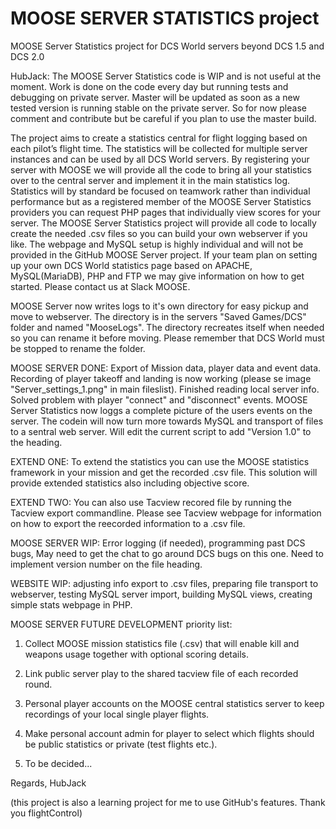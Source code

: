 # MOOSE SERVER STATISTICS project
MOOSE Server Statistics project for DCS World servers beyond DCS 1.5 and DCS 2.0

HubJack: The MOOSE Server Statistics code is WIP and is not useful at the moment. Work is done on the code every day but running tests and debugging on private server. Master will be updated as soon as a new tested version is running stable on the private server. So for now please comment and contribute but be careful if you plan to use the master build.

The project aims to create a statistics central for flight logging based on each pilot’s flight time. The statistics will be collected for multiple server instances and can be used by all DCS World servers. By registering your server with MOOSE we will provide all the code to bring all your statistics over to the central server and implement it in the main statistics log. Statistics will by standard be focused on teamwork rather than individual performance but as a registered member of the MOOSE Server Statistics providers you can request PHP pages that individually view scores for your server. The MOOSE Server Statistics project will provide all code to locally create the needed .csv files so you can build your own webserver if you like. The webpage and MySQL setup is highly individual and will not be provided in the GitHub MOOSE Server project. If your team plan on setting up your own DCS World statistics page based on APACHE, MySQL(MariaDB), PHP and FTP we may give information on how to get started. Please contact us at Slack MOOSE.

MOOSE Server now writes logs to it's own directory for easy pickup and move to webserver. The directory is in the servers "Saved Games/DCS" folder and named "MooseLogs". The directory recreates itself when needed so you can rename it before moving. Please remember that DCS World must be stopped to rename the folder.

MOOSE SERVER DONE: Export of Mission data, player data and event data. Recording of player takeoff and landing
is now working (please se image "Server_settings_1.png" in main fileslist). Finished reading local server info. Solved problem with player "connect" and "disconnect" events. MOOSE Server Statistics now loggs a complete picture of the users events on the server. The codein will now turn more towards MySQL and transport of files to a sentral web server. Will edit the current script to add "Version 1.0" to the heading.

EXTEND ONE: To extend the statistics you can use the MOOSE statistics framework in your mission and get the recorded .csv file. This solution will provide extended statistics also including objective score.

EXTEND TWO: You can also use Tacview recored file by running the Tacview export commandline. Please see Tacview webpage for information on how to export the reecorded information to a .csv file. 

MOOSE SERVER WIP: Error logging (if needed), programming past DCS bugs,  May need to get the chat to go around DCS bugs on this one. 
Need to implement version number on the file heading.


WEBSITE WIP: adjusting info export to .csv files, preparing file transport to webserver, testing MySQL server import, building MySQL views, creating simple stats webpage in PHP. 


MOOSE SERVER FUTURE DEVELOPMENT priority list:

1. Collect MOOSE mission statistics file (.csv) that will enable kill and weapons usage together with optional scoring details.

2. Link public server play to the shared tacview file of each recorded round.

3. Personal player accounts on the MOOSE central statistics server to keep recordings of your local single player flights.

4. Make personal account admin for player to select which flights should be public statistics or private (test flights etc.).

5. To be decided...



Regards, HubJack

(this project is also a learning project for me to use GitHub's features. Thank you flightControl)

